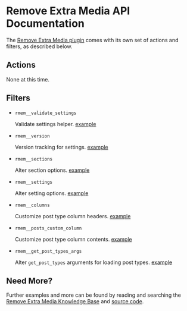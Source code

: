 # Remove Extra Media API Documentation

The [Remove Extra Media plugin](http://wordpress.org/plugins/remove-extra-media/) comes with its own set of actions and filters, as described below.

## Actions

None at this time.

## Filters

* `rmem__validate_settings`

	Validate settings helper. [example](https://gist.github.com/michael-cannon/5833768)

* `rmem__version`

	Version tracking for settings. [example](https://gist.github.com/michael-cannon/5833774)

* `rmem__sections`

	Alter section options. [example](https://gist.github.com/michael-cannon/5833757)

* `rmem__settings`

	Alter setting options. [example](https://gist.github.com/michael-cannon/5833757)

* `rmem__columns`

	Customize post type column headers. [example](https://gist.github.com/michael-cannon/5833693)

* `rmem__posts_custom_column`

	Customize post type column contents. [example](https://gist.github.com/michael-cannon/5833716)
	
* `rmem__get_post_types_args`
	
	Alter `get_post_types` arguments for loading post types. [example]()

## Need More?

Further examples and more can be found by reading and searching the [Remove Extra Media Knowledge Base](https://aihrus.zendesk.com/categories/20128436-Remove-Extra-Media) and [source code](https://github.com/michael-cannon/remove-extra-media).
